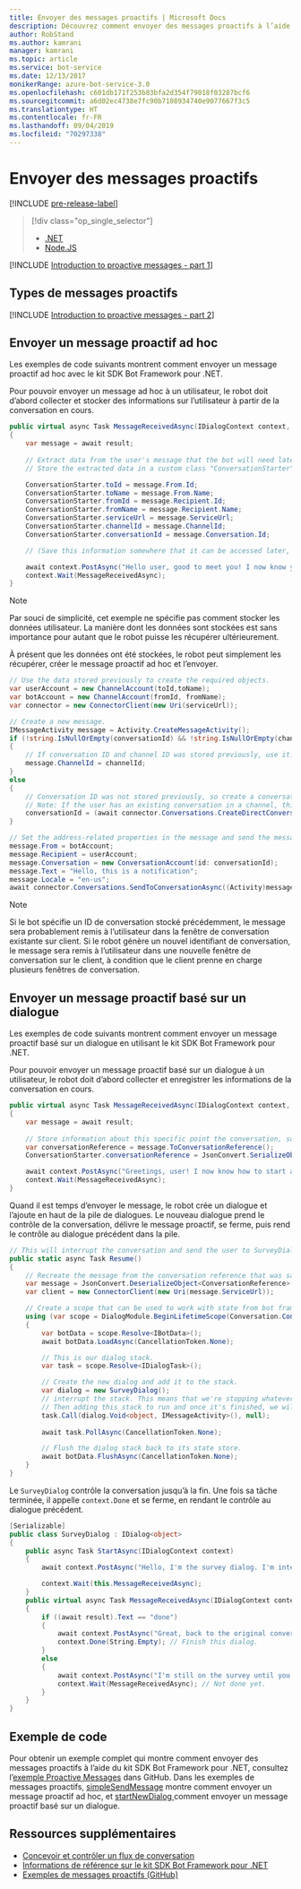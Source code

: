 ```yaml
---
title: Envoyer des messages proactifs | Microsoft Docs
description: Découvrez comment envoyer des messages proactifs à l’aide du kit SDK Bot Framework pour .NET.
author: RobStand
ms.author: kamrani
manager: kamrani
ms.topic: article
ms.service: bot-service
ms.date: 12/13/2017
monikerRange: azure-bot-service-3.0
ms.openlocfilehash: c601db171f253b83bfa2d354f79018f03287bcf6
ms.sourcegitcommit: a6d02ec4738e7fc90b7108934740e9077667f3c5
ms.translationtype: HT
ms.contentlocale: fr-FR
ms.lasthandoff: 09/04/2019
ms.locfileid: "70297338"
---
```

# <a name="send-proactive-messages"></a>Envoyer des messages proactifs

[!INCLUDE [pre-release-label](../includes/pre-release-label-v3.md)]

> [!div class="op_single_selector"]
> - [.NET](../dotnet/bot-builder-dotnet-proactive-messages.md)
> - [Node.JS](../nodejs/bot-builder-nodejs-proactive-messages.md)

[!INCLUDE [Introduction to proactive messages - part 1](../includes/snippet-proactive-messages-intro-1.md)]

## <a name="types-of-proactive-messages"></a>Types de messages proactifs 

[!INCLUDE [Introduction to proactive messages - part 2](../includes/snippet-proactive-messages-intro-2.md)]

## <a name="send-an-ad-hoc-proactive-message"></a>Envoyer un message proactif ad hoc

Les exemples de code suivants montrent comment envoyer un message proactif ad hoc avec le kit SDK Bot Framework pour .NET.

Pour pouvoir envoyer un message ad hoc à un utilisateur, le robot doit d’abord collecter et stocker des informations sur l’utilisateur à partir de la conversation en cours. 

```cs
public virtual async Task MessageReceivedAsync(IDialogContext context, IAwaitable<IMessageActivity> result)
{
    var message = await result;
    
    // Extract data from the user's message that the bot will need later to send an ad hoc message to the user. 
    // Store the extracted data in a custom class "ConversationStarter" (not shown here).

    ConversationStarter.toId = message.From.Id;
    ConversationStarter.toName = message.From.Name;
    ConversationStarter.fromId = message.Recipient.Id;
    ConversationStarter.fromName = message.Recipient.Name;
    ConversationStarter.serviceUrl = message.ServiceUrl;
    ConversationStarter.channelId = message.ChannelId;
    ConversationStarter.conversationId = message.Conversation.Id;

    // (Save this information somewhere that it can be accessed later, such as in a database.)

    await context.PostAsync("Hello user, good to meet you! I now know your address and can send you notifications in the future.");
    context.Wait(MessageReceivedAsync);
}
```
> [!NOTE]
> Par souci de simplicité, cet exemple ne spécifie pas comment stocker les données utilisateur. La manière dont les données sont stockées est sans importance pour autant que le robot puisse les récupérer ultérieurement.

À présent que les données ont été stockées, le robot peut simplement les récupérer, créer le message proactif ad hoc et l’envoyer. 

```cs
// Use the data stored previously to create the required objects.
var userAccount = new ChannelAccount(toId,toName);
var botAccount = new ChannelAccount(fromId, fromName);
var connector = new ConnectorClient(new Uri(serviceUrl));

// Create a new message.
IMessageActivity message = Activity.CreateMessageActivity();
if (!string.IsNullOrEmpty(conversationId) && !string.IsNullOrEmpty(channelId))  
{
    // If conversation ID and channel ID was stored previously, use it.
    message.ChannelId = channelId;
}
else
{
    // Conversation ID was not stored previously, so create a conversation. 
    // Note: If the user has an existing conversation in a channel, this will likely create a new conversation window.
    conversationId = (await connector.Conversations.CreateDirectConversationAsync( botAccount, userAccount)).Id;
}

// Set the address-related properties in the message and send the message.
message.From = botAccount;
message.Recipient = userAccount;
message.Conversation = new ConversationAccount(id: conversationId);
message.Text = "Hello, this is a notification";
message.Locale = "en-us";
await connector.Conversations.SendToConversationAsync((Activity)message);
```

> [!NOTE]
> Si le bot spécifie un ID de conversation stocké précédemment, le message sera probablement remis à l’utilisateur dans la fenêtre de conversation existante sur client. Si le robot génère un nouvel identifiant de conversation, le message sera remis à l’utilisateur dans une nouvelle fenêtre de conversation sur le client, à condition que le client prenne en charge plusieurs fenêtres de conversation. 

## <a name="send-a-dialog-based-proactive-message"></a>Envoyer un message proactif basé sur un dialogue

Les exemples de code suivants montrent comment envoyer un message proactif basé sur un dialogue en utilisant le kit SDK Bot Framework pour .NET.

Pour pouvoir envoyer un message proactif basé sur un dialogue à un utilisateur, le robot doit d’abord collecter et enregistrer les informations de la conversation en cours. 

```cs
public virtual async Task MessageReceivedAsync(IDialogContext context, IAwaitable<IMessageActivity> result)
{
    var message = await result;
    
    // Store information about this specific point the conversation, so that the bot can resume this conversation later.
    var conversationReference = message.ToConversationReference();
    ConversationStarter.conversationReference = JsonConvert.SerializeObject(conversationReference);

    await context.PostAsync("Greetings, user! I now know how to start a proactive message to you."); 
    context.Wait(MessageReceivedAsync);
}
```

Quand il est temps d’envoyer le message, le robot crée un dialogue et l’ajoute en haut de la pile de dialogues. Le nouveau dialogue prend le contrôle de la conversation, délivre le message proactif, se ferme, puis rend le contrôle au dialogue précédent dans la pile. 

```cs
// This will interrupt the conversation and send the user to SurveyDialog, then wait until that's done 
public static async Task Resume() 
{
    // Recreate the message from the conversation reference that was saved previously.
    var message = JsonConvert.DeserializeObject<ConversationReference>(conversationReference).GetPostToBotMessage(); 
    var client = new ConnectorClient(new Uri(message.ServiceUrl));

    // Create a scope that can be used to work with state from bot framework.
    using (var scope = DialogModule.BeginLifetimeScope(Conversation.Container, message))
    {
        var botData = scope.Resolve<IBotData>();
        await botData.LoadAsync(CancellationToken.None);

        // This is our dialog stack.
        var task = scope.Resolve<IDialogTask>();

        // Create the new dialog and add it to the stack.
        var dialog = new SurveyDialog();
        // interrupt the stack. This means that we're stopping whatever conversation that is currently happening with the user
        // Then adding this stack to run and once it's finished, we will be back to the original conversation
        task.Call(dialog.Void<object, IMessageActivity>(), null);
        
        await task.PollAsync(CancellationToken.None);

        // Flush the dialog stack back to its state store.
        await botData.FlushAsync(CancellationToken.None);        
    }
}
```
Le `SurveyDialog` contrôle la conversation jusqu’à la fin. Une fois sa tâche terminée, il appelle `context.Done` et se ferme, en rendant le contrôle au dialogue précédent. 

```cs
[Serializable]
public class SurveyDialog : IDialog<object>
{
    public async Task StartAsync(IDialogContext context)
    {
        await context.PostAsync("Hello, I'm the survey dialog. I'm interrupting your conversation to ask you a question. Type \"done\" to resume");

        context.Wait(this.MessageReceivedAsync);
    }
    public virtual async Task MessageReceivedAsync(IDialogContext context, IAwaitable<IMessageActivity> result)
    {
        if ((await result).Text == "done")
        {
            await context.PostAsync("Great, back to the original conversation!");
            context.Done(String.Empty); // Finish this dialog.
        }
        else
        {
            await context.PostAsync("I'm still on the survey until you type \"done\"");
            context.Wait(MessageReceivedAsync); // Not done yet.
        }
    }
}
```

## <a name="sample-code"></a>Exemple de code

Pour obtenir un exemple complet qui montre comment envoyer des messages proactifs à l’aide du kit SDK Bot Framework pour .NET, consultez l’<a href="https://aka.ms/proactive-messaging-cs-v3 " target="_blank">exemple Proactive Messages</a> dans GitHub. Dans les exemples de messages proactifs, <a href="https://aka.ms/proactive-sendmessage-cs-v3 " target="_blank">simpleSendMessage</a> montre comment envoyer un message proactif ad hoc, et <a href="https://aka.ms/proactive-newdialog-cs-v3 " target="_blank"> startNewDialog </a> comment envoyer un message proactif basé sur un dialogue. 

## <a name="additional-resources"></a>Ressources supplémentaires

- [Concevoir et contrôler un flux de conversation](../bot-service-design-conversation-flow.md)
- <a href="/dotnet/api/?view=botbuilder-3.11.0" target="_blank">Informations de référence sur le kit SDK Bot Framework pour .NET</a>
- <a href="https://github.com/Microsoft/BotBuilder-Samples/tree/master/CSharp/core-proactiveMessages" target="_blank">Exemples de messages proactifs (GitHub)</a>

